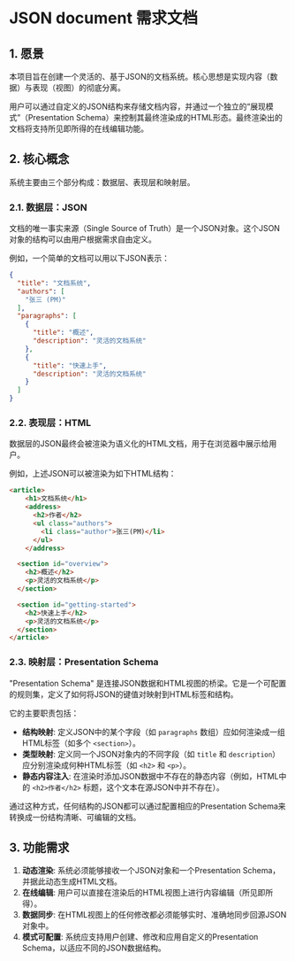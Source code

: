 # JSON document 需求文档

## 1. 愿景

本项目旨在创建一个灵活的、基于JSON的文档系统。核心思想是实现内容（数据）与表现（视图）的彻底分离。

用户可以通过自定义的JSON结构来存储文档内容，并通过一个独立的“展现模式”（Presentation Schema）来控制其最终渲染成的HTML形态。最终渲染出的文档将支持所见即所得的在线编辑功能。

## 2. 核心概念

系统主要由三个部分构成：数据层、表现层和映射层。

### 2.1. 数据层：JSON
文档的唯一事实来源（Single Source of Truth）是一个JSON对象。这个JSON对象的结构可以由用户根据需求自由定义。

例如，一个简单的文档可以用以下JSON表示：
```json
{
  "title": "文档系统",
  "authors": [
    "张三 (PM)"
  ],
  "paragraphs": [
    {
      "title": "概述",
      "description": "灵活的文档系统"
    },
    {
      "title": "快速上手",
      "description": "灵活的文档系统"
    }
  ]
}
```

### 2.2. 表现层：HTML
数据层的JSON最终会被渲染为语义化的HTML文档，用于在浏览器中展示给用户。

例如，上述JSON可以被渲染为如下HTML结构：
```html
<article>
    <h1>文档系统</h1>
    <address>
      <h2>作者</h2>
      <ul class="authors">
        <li class="author">张三(PM)</li>
      </ul>
    </address>

  <section id="overview">
    <h2>概述</h2>
    <p>灵活的文档系统</p>
  </section>

  <section id="getting-started">
    <h2>快速上手</h2>
    <p>灵活的文档系统</p>
  </section>
</article>
```

### 2.3. 映射层：Presentation Schema
"Presentation Schema" 是连接JSON数据和HTML视图的桥梁。它是一个可配置的规则集，定义了如何将JSON的键值对映射到HTML标签和结构。

它的主要职责包括：

*   **结构映射**: 定义JSON中的某个字段（如 `paragraphs` 数组）应如何渲染成一组HTML标签（如多个 `<section>`）。
*   **类型映射**: 定义同一个JSON对象内的不同字段（如 `title` 和 `description`）应分别渲染成何种HTML标签（如 `<h2>` 和 `<p>`）。
*   **静态内容注入**: 在渲染时添加JSON数据中不存在的静态内容（例如，HTML中的 `<h2>作者</h2>` 标题，这个文本在源JSON中并不存在）。

通过这种方式，任何结构的JSON都可以通过配置相应的Presentation Schema来转换成一份结构清晰、可编辑的文档。

## 3. 功能需求

1.  **动态渲染**: 系统必须能够接收一个JSON对象和一个Presentation Schema，并据此动态生成HTML文档。
2.  **在线编辑**: 用户可以直接在渲染后的HTML视图上进行内容编辑（所见即所得）。
3.  **数据同步**: 在HTML视图上的任何修改都必须能够实时、准确地同步回源JSON对象中。
4.  **模式可配置**: 系统应支持用户创建、修改和应用自定义的Presentation Schema，以适应不同的JSON数据结构。

